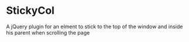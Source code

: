StickyCol
=========

A jQuery plugin for an elment to stick to the top of the window and inside his parent when scrolling the page